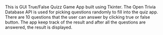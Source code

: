This is GUI True/False Quizz Game App built using Tkinter. The Open Trivia Database API is used for picking questions randomly to fill into the quiz app. There are 10 questions that the user can answer by clicking true or false button. The app keep track of the result and after all the questions are answered, the result is displayed.
